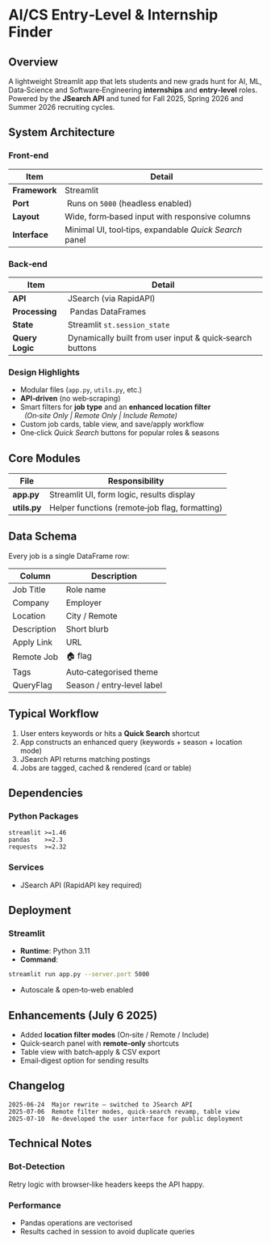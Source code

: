 # AI/CS Entry‑Level & Internship Finder

## Overview
A lightweight Streamlit app that lets students and new grads hunt for AI, ML, Data‑Science and Software‑Engineering **internships** and **entry‑level** roles.  
Powered by the **JSearch API** and tuned for Fall 2025, Spring 2026 and Summer 2026 recruiting cycles.

## System Architecture
### Front‑end
| Item | Detail |
|------|--------|
| **Framework** | Streamlit |
| **Port** | Runs on `5000` (headless enabled) |
| **Layout** | Wide, form‑based input with responsive columns |
| **Interface** | Minimal UI, tool‑tips, expandable _Quick Search_ panel |

### Back‑end
| Item | Detail |
|------|--------|
| **API** | JSearch (via RapidAPI) |
| **Processing** | Pandas DataFrames |
| **State** | Streamlit `st.session_state` |
| **Query Logic** | Dynamically built from user input & quick‑search buttons |

### Design Highlights
* Modular files (`app.py`, `utils.py`, etc.)
* **API‑driven** (no web‑scraping)
* Smart filters for **job type** and an **enhanced location filter**<br>  *(On‑site Only | Remote Only | Include Remote)*
* Custom job cards, table view, and save/apply workflow
* One‑click _Quick Search_ buttons for popular roles & seasons

## Core Modules
| File | Responsibility |
|------|----------------|
| **app.py** | Streamlit UI, form logic, results display |
| **utils.py** | Helper functions (remote‑job flag, formatting) |

## Data Schema
Every job is a single DataFrame row:

| Column | Description |
|--------|-------------|
| Job Title | Role name |
| Company | Employer |
| Location | City / Remote |
| Description | Short blurb |
| Apply Link | URL |
| Remote Job | 🏠 flag |
| Tags | Auto‑categorised theme |
| QueryFlag | Season / entry‑level label |

## Typical Workflow
1. User enters keywords or hits a **Quick Search** shortcut  
2. App constructs an enhanced query (keywords + season + location mode)  
3. JSearch API returns matching postings  
4. Jobs are tagged, cached & rendered (card or table)  

## Dependencies
### Python Packages
```
streamlit >=1.46  
pandas    >=2.3  
requests  >=2.32
```
### Services
* JSearch API (RapidAPI key required)

## Deployment
### Streamlit
* **Runtime**: Python 3.11  
* **Command**:
```bash
streamlit run app.py --server.port 5000
```
* Autoscale & open‑to‑web enabled

## Enhancements (July 6 2025)
* Added **location filter modes** (On‑site / Remote / Include)  
* Quick‑search panel with **remote‑only** shortcuts  
* Table view with batch‑apply & CSV export  
* Email‑digest option for sending results

## Changelog
```
2025‑06‑24  Major rewrite – switched to JSearch API  
2025‑07‑06  Remote filter modes, quick‑search revamp, table view
2025-07-10  Re-developed the user interface for public deployment
```

## Technical Notes
### Bot‑Detection
Retry logic with browser‑like headers keeps the API happy.

### Performance
* Pandas operations are vectorised  
* Results cached in session to avoid duplicate queries
